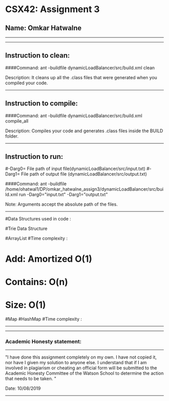 # CSX42: Assignment 3
## Name: Omkar Hatwalne 

-----------------------------------------------------------------------

-----------------------------------------------------------------------
## Instruction to clean:

####Command: ant -buildfile dynamicLoadBalancer/src/build.xml clean


Description: It cleans up all the .class files that were generated when you
compiled your code.

-----------------------------------------------------------------------

## Instruction to compile:

####Command: ant -buildfile dynamicLoadBalancer/src/build.xml compile_all 

Description: Compiles your code and generates .class files inside the BUILD folder.

-----------------------------------------------------------------------

## Instruction to run:

#-Darg0= File path of input file(dynamicLoadBalancer/src/input.txt)
#-Darg1= File path of output file (dynamicLoadBalancer/src/output.txt)

####Command: ant -buildfile /home/ohatwal1/DP/omkar_hatwalne_assign3/dynamicLoadBalancer/src/build.xml run -Darg0="input.txt" -Darg1="output.txt"


Note: Arguments accept the absolute path of the files.

-----------------------------------------------------------------------

#Data Structures used in code :

#Trie Data Structure

#ArrayList
#Time complexity : 

 #   Add: Amortized O(1)
 #   Contains: O(n)
 #   Size: O(1)


#Map
#HashMap
#Time complexity :

	

-----------------------------------------------------------------------
	

-----------------------------------------------------------------------
### Academic Honesty statement:
-----------------------------------------------------------------------

"I have done this assignment completely on my own. I have not copied
it, nor have I given my solution to anyone else. I understand that if
I am involved in plagiarism or cheating an official form will be
submitted to the Academic Honesty Committee of the Watson School to
determine the action that needs to be taken. "

Date: 10/08/2019

-----------------------------------------------------------------------